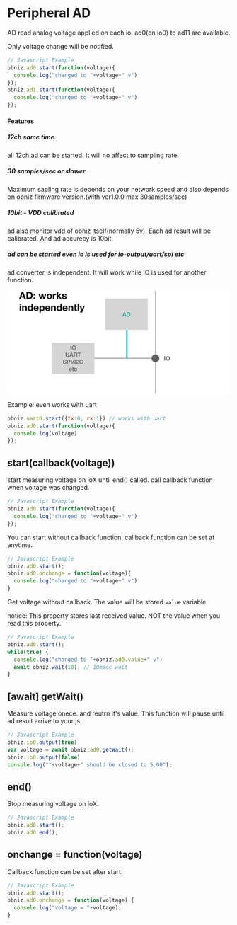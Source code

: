 # Peripheral AD
AD read analog voltage applied on each io.
ad0(on io0) to ad11 are available.

Only voltage change will be notified.

```Javascript
// Javascript Example
obniz.ad0.start(function(voltage){
  console.log("changed to "+voltage+" v")
});
obniz.ad1.start(function(voltage){
  console.log("changed to "+voltage+" v")
});
```

#### Features
##### 12ch same time.
all 12ch ad can be started. It will no affect to sampling rate.
##### 30 samples/sec or slower
Maximum sapling rate is depends on your network speed and also depends on obniz firmware version.(with ver1.0.0 max 30samples/sec)
##### 10bit - VDD calibrated
ad also monitor vdd of obniz itself(normally 5v). Each ad result will be calibrated. And ad accurecy is 10bit.
##### ad can be started even io is used for io-output/uart/spi etc
ad converter is independent. It will work while IO is used for another function. 

![](./images/ad_0.png)

Example: even works with uart
```Javascript
obniz.uart0.start({tx:0, rx:1}) // works with uart
obniz.ad0.start(function(voltage){
  console.log(voltage)
});
```

## start(callback(voltage))
start measuring voltage on ioX until end() called.
call callback function when voltage was changed.

```Javascript
// Javascript Example
obniz.ad0.start(function(voltage){
  console.log("changed to "+voltage+" v")
});
```
You can start without callback function.
callback function can be set at anytime.

```Javascript
// Javascript Example
obniz.ad0.start();
obniz.ad0.onchange = function(voltage){
  console.log("changed to "+voltage+" v")
}
```

Get voltage without callback.
The value will be stored ```value``` variable.

notice: This property stores last received value.
NOT the value when you read this property.

```Javascript
// Javascript Example
obniz.ad0.start();
while(true) {
  console.log("changed to "+obniz.ad0.value+" v")
  await obniz.wait(10); // 10msec wait
}
```
## [await] getWait()
Measure voltage onece. and reutrn it's value.
This function will pause until ad result arrive to your js.

```Javascript
// Javascript Example
obniz.io0.output(true)
var voltage = await obniz.ad0.getWait();
obniz.io0.output(false)
console.log(""+voltage+" should be closed to 5.00");
```
## end()
Stop measuring voltage on ioX.

```Javascript
// Javascript Example
obniz.ad0.start();
obniz.ad0.end();
```
## onchange = function(voltage)
Callback function can be set after start.

```Javascript
// Javascript Example
obniz.ad0.start();
obniz.ad0.onchange = function(voltage) {
  console.log("voltage = "+voltage);
}
```